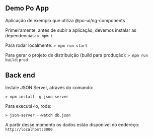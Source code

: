 ## Demo Po App

Aplicação de exemplo que utiliza @po-ui/ng-components

Primeiramente, antes de subir a aplicação, devemos instalar as dependencias:
`> npm i`

Para rodar localmente:
`> npm run start`

Para gerar o projeto de distribuição (build para produção):
`> npm run build:prod`

## Back end

Instale JSON Server, através do comando:

`> npm install -g json-server`

Para executá-lo, rode:

`> json-server --watch db.json`

A partir desse momento os dados estão disponivel no endereço: `http://localhost:3000`
